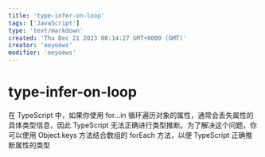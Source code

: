 ```yaml
---
title: 'type-infer-on-loop'
tags: ['JavaScript']
type: 'text/markdown'
created: 'Thu Dec 21 2023 08:14:27 GMT+0000 (GMT)'
creator: 'oeyoews'
modifier: 'oeyoews'
---
```


# type-infer-on-loop

在 TypeScript 中，如果你使用 for…in 循环遍历对象的属性，通常会丢失属性的具体类型信息，因此 TypeScript 无法正确进行类型推断。为了解决这个问题，你可以使用 Object.keys 方法结合数组的 forEach 方法，以便 TypeScript 正确推断属性的类型

